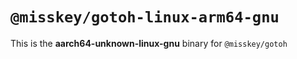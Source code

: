 # `@misskey/gotoh-linux-arm64-gnu`

This is the **aarch64-unknown-linux-gnu** binary for `@misskey/gotoh`

